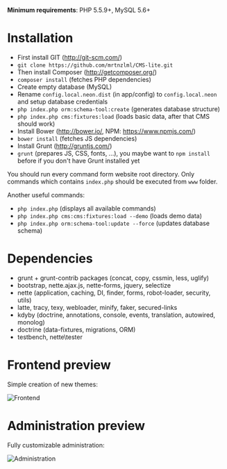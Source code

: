 **Minimum requirements**: PHP 5.5.9+, MySQL 5.6+

Installation
============

- First install GIT (http://git-scm.com/)
- `git clone https://github.com/mrtnzlml/CMS-lite.git`
- Then install Composer (http://getcomposer.org/)
- `composer install` (fetches PHP dependencies)
- Create empty database (MySQL)
- Rename `config.local.neon.dist` (in app/config) to `config.local.neon` and setup database credentials
- `php index.php orm:schema-tool:create` (generates database structure)
- `php index.php cms:fixtures:load` (loads basic data, after that CMS should work)
- Install Bower (http://bower.io/, NPM: https://www.npmjs.com/)
- `bower install` (fetches JS dependencies)
- Install Grunt (http://gruntjs.com/)
- `grunt` (prepares JS, CSS, fonts, ...), you maybe want to `npm install` before if you don't have Grunt installed yet

You should run every command form website root directory. Only commands which contains `index.php` should be executed from `www` folder.

Another useful commands:
- `php index.php` (displays all available commands)
- `php index.php cms:cms:fixtures:load --demo` (loads demo data)
- `php index.php orm:schema-tool:update --force` (updates database schema)

Dependencies
============
- grunt + grunt-contrib packages (concat, copy, cssmin, less, uglify)
- bootstrap, nette.ajax.js, nette-forms, jquery, selectize
- nette (application, caching, DI, finder, forms, robot-loader, security, utils)
- latte, tracy, texy, webloader, minify, faker, secured-links
- kdyby (doctrine, annotations, console, events, translation, autowired, monolog)
- doctrine (data-fixtures, migrations, ORM)
- testbench, nette\tester

Frontend preview
================
Simple creation of new themes:

![Frontend](front.png)

Administration preview
======================
Fully customizable administration:

![Administration](admin.png)
